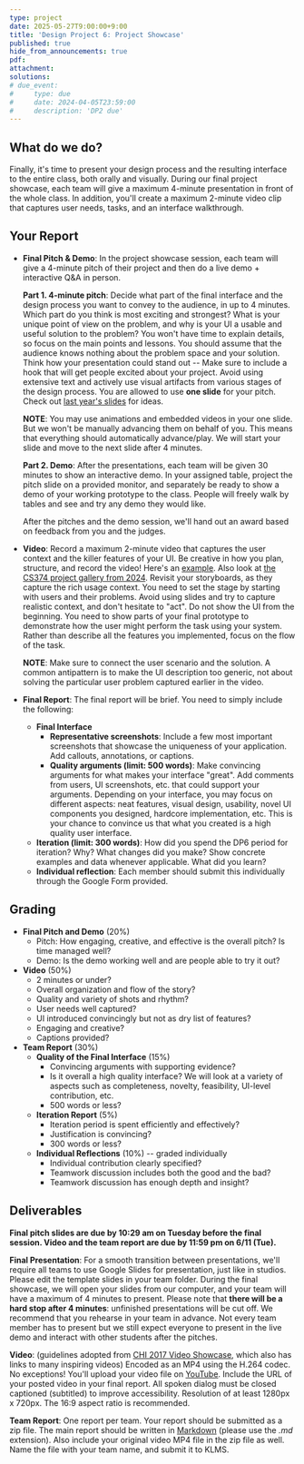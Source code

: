 ```yaml
---
type: project
date: 2025-05-27T9:00:00+9:00
title: 'Design Project 6: Project Showcase'
published: true
hide_from_announcements: true
pdf:
attachment:
solutions:
# due_event: 
#     type: due
#     date: 2024-04-05T23:59:00
#     description: 'DP2 due'
---
```


## What do we do?

Finally, it's time to present your design process and the resulting interface to the entire class, both orally and visually. During our final project showcase, each team will give a maximum 4-minute presentation in front of the whole class. In addition, you'll create a maximum 2-minute video clip that captures user needs, tasks, and an interface walkthrough.

## Your Report

* **Final Pitch & Demo**: In the project showcase session, each team will give a 4-minute pitch of their project and then do a live demo + interactive Q&A in person.

  **Part 1. 4-minute pitch**: Decide what part of the final interface and the design process you want to convey to the audience, in up to 4 minutes. Which part do you think is most exciting and strongest? What is your unique point of view on the problem, and why is your UI a usable and useful solution to the problem? You won't have time to explain details, so focus on the main points and lessons. You should assume that the audience knows nothing about the problem space and your solution. Think how your presentation could stand out -- Make sure to include a hook that will get people excited about your project. Avoid using extensive text and actively use visual artifacts from various stages of the design process. You are allowed to use **one slide** for your pitch. Check out [last year's slides](https://docs.google.com/presentation/d/1clp7WMBkvcjxZFZExjKnghdQhqy1lvdhsIxdE6V66tk/edit#slide=id.g2e27ba77779_0_167) for ideas.

  **NOTE**: You may use animations and embedded videos in your one slide. But we won't be manually advancing them on behalf of you. This means that everything should automatically advance/play. We will start your slide and move to the next slide after 4 minutes.

  **Part 2. Demo**: After the presentations, each team will be given 30 minutes to show an interactive demo. In your assigned table, project the pitch slide on a provided monitor, and separately be ready to show a demo of your working prototype to the class. People will freely walk by tables and see and try any demo they would like.

  After the pitches and the demo session, we'll hand out an award based on feedback from you and the judges.

* **Video**: Record a maximum 2-minute video that captures the user context and the killer features of your UI. Be creative in how you plan, structure, and record the video! Here's an [example](https://www.youtube.com/watch?v=6NniNjKXoh8). Also look at [the CS374 project gallery from 2024](https://cstl-kaist.github.io/cs374-2024-spring/gallery/). Revisit your storyboards, as they capture the rich usage context. You need to set the stage by starting with users and their problems. Avoid using slides and try to capture realistic context, and don't hesitate to "act". Do not show the UI from the beginning. You need to show parts of your final prototype to demonstrate how the user might perform the task using your system. Rather than describe all the features you implemented, focus on the flow of the task.

  **NOTE**: Make sure to connect the user scenario and the solution. A common antipattern is to make the UI description too generic, not about solving the particular user problem captured earlier in the video.


* **Final Report**: The final report will be brief. You need to simply include the following:
  * **Final Interface**
    * **Representative screenshots**: Include a few most important screenshots that showcase the uniqueness of your application. Add callouts, annotations, or captions.
    * **Quality arguments (limit: 500 words)**: Make convincing arguments for what makes your interface "great". Add comments from users, UI screenshots, etc. that could support your arguments. Depending on your interface, you may focus on different aspects: neat features, visual design, usability, novel UI components you designed, hardcore implementation, etc. This is your chance to convince us that what you created is a high quality user interface.
  * **Iteration (limit: 300 words)**: How did you spend the DP6 period for iteration? Why? What changes did you make? Show concrete examples and data whenever applicable. What did you learn?
  * **Individual reflection**: Each member should submit this individually through the Google Form provided.

## Grading
* **Final Pitch and Demo** (20%)
  * Pitch: How engaging, creative, and effective is the overall pitch? Is time managed well?
  * Demo: Is the demo working well and are people able to try it out?
* **Video** (50%)
  * 2 minutes or under?
  * Overall organization and flow of the story?
  * Quality and variety of shots and rhythm?
  * User needs well captured?
  * UI introduced convincingly but not as dry list of features?
  * Engaging and creative?
  * Captions provided?
* **Team Report** (30%)
  * **Quality of the Final Interface** (15%)
    * Convincing arguments with supporting evidence?
    * Is it overall a high quality interface? We will look at a variety of aspects such as completeness, novelty, feasibility, UI-level contribution, etc.
    * 500 words or less?
  * **Iteration Report** (5%)
    * Iteration period is spent efficiently and effectively?
    * Justification is convincing?
    * 300 words or less?
  * **Individual Reflections** (10%) -- graded individually
    * Individual contribution clearly specified?
    * Teamwork discussion includes both the good and the bad?
    * Teamwork discussion has enough depth and insight?

## Deliverables

**Final pitch slides are due by 10:29 am on Tuesday before the final session. Video and the team report are due by 11:59 pm on 6/11 (Tue).**

**Final Presentation**: For a smooth transition between presentations, we'll require all teams to use Google Slides for presentation, just like in studios. Please edit the template slides in your team folder. During the final showcase, we will open your slides from our computer, and your team will have a maximum of 4 minutes to present. Please note that **there will be a hard stop after 4 minutes**: unfinished presentations will be cut off. We recommend that you rehearse in your team in advance. Not every team member has to present but we still expect everyone to present in the live demo and interact with other students after the pitches.

**Video**: (guidelines adopted from [CHI 2017 Video Showcase](https://chi2017.acm.org/video.html), which also has links to many inspiring videos)
Encoded as an MP4 using the H.264 codec. No exceptions!
You'll upload your video file on [YouTube](https://www.youtube.com/). Include the URL of your posted video in your final report.
All spoken dialog must be closed captioned (subtitled) to improve accessibility.
Resolution of at least 1280px x 720px.
The 16:9 aspect ratio is recommended.

**Team Report**: One report per team. Your report should be submitted as a zip file. The main report should be written in [Markdown](https://daringfireball.net/projects/markdown/) (please use the *.md* extension). Also include your original video MP4 file in the zip file as well. Name the file with your team name, and submit it to KLMS.